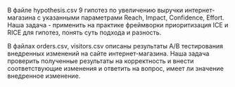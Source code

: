 В файле hypothesis.csv 9 гипотез по увеличению выручки интернет-магазина с указанными параметрами Reach, Impact, Confidence, Effort.
Наша задача - применить на практике фреймворки приоритизация ICE и RICE для гипотез, понять суть подхода и разность.

В файлах orders.csv, visitors.csv описаны результаты A/B тестирования внедренных изменений на сайте интернет-магазина.
Наша задача проверить полученные результаты на корректность и внести соответствующие изменения и ответить на вопрос, имеет ли значение внедренное изменение.